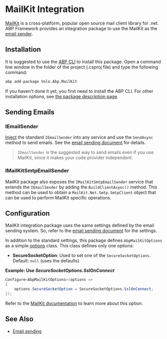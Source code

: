 # MailKit Integration

[MailKit](http://www.mimekit.net/) is a cross-platform, popular open source mail client library for .net. ABP Framework provides an integration package to use the MailKit as the [email sender](./emailing.md).

## Installation

It is suggested to use the [ABP CLI](../../cli/index.md) to install this package. Open a command line window in the folder of the project (.csproj file) and type the following command:

````bash
abp add-package Volo.Abp.MailKit
````

If you haven't done it yet, you first need to install the ABP CLI. For other installation options, see [the package description page](https://abp.io/package-detail/Volo.Abp.MailKit).

## Sending Emails

### IEmailSender

[Inject](Dependency-Injection.md) the standard `IEmailSender` into any service and use the `SendAsync` method to send emails. See the [email sending document](./emailing.md) for details.

> `IEmailSender` is the suggested way to send emails even if you use MailKit, since it makes your code provider independent.

### IMailKitSmtpEmailSender

MailKit package also exposes the `IMailKitSmtpEmailSender` service that extends the `IEmailSender` by adding the `BuildClientAsync()` method. This method can be used to obtain a `MailKit.Net.Smtp.SmtpClient` object that can be used to perform MailKit specific operations.

## Configuration

MailKit integration package uses the same settings defined by the email sending system. So, refer to the [email sending document](./emailing.md) for the settings.

In addition to the standard settings, this package defines `AbpMailKitOptions` as a simple [options](../fundamentals/options.md) class. This class defines only one options:

* **SecureSocketOption**: Used to set one of the `SecureSocketOptions`. Default: `null` (uses the defaults).

**Example: Use *SecureSocketOptions.SslOnConnect***

````csharp
Configure<AbpMailKitOptions>(options =>
{
    options.SecureSocketOption = SecureSocketOptions.SslOnConnect;
});
````

Refer to the [MailKit documentation](http://www.mimekit.net/) to learn more about this option.

## See Also

* [Email sending](./emailing.md)